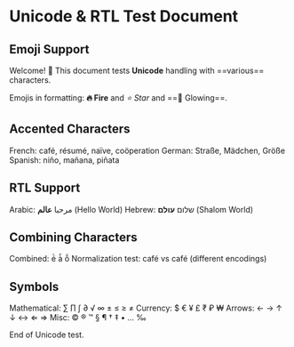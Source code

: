 # Unicode & RTL Test Document

## Emoji Support

Welcome! 🎉 This document tests **Unicode** handling with ==various== characters.

Emojis in formatting: **🔥 Fire** and *⭐ Star* and ==🌟 Glowing==.

## Accented Characters  

French: café, résumé, naïve, coöperation
German: Straße, Mädchen, Größe
Spanish: niño, mañana, piñata

## RTL Support

Arabic: مرحبا **عالم** (Hello World)
Hebrew: שלום **עולם** (Shalom World)

## Combining Characters

Combined: é̀ à̂ ỗ
Normalization test: café vs café (different encodings)

## Symbols

Mathematical: ∑ ∏ ∫ ∂ √ ∞ ± ≤ ≥ ≠
Currency: $ € ¥ £ ₹ ₽ ₩ 
Arrows: ← → ↑ ↓ ↔ ⇐ ⇒
Misc: © ® ™ § ¶ † ‡ • … ‰

End of Unicode test.